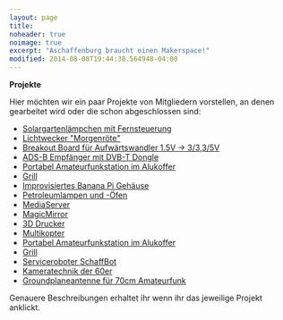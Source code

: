 ```yaml
---
layout: page
title: 
noheader: true
noimage: true
excerpt: "Aschaffenburg braucht einen Makerspace!"
modified: 2014-08-08T19:44:38.564948-04:00
---
```

__Projekte__

Hier möchten wir ein paar Projekte von Mitgliedern vorstellen, an denen gearbeitet wird oder die schon abgeschlossen sind:

* [Solargartenlämpchen mit Fernsteuerung](https://schaffenburg.org/Solargartenl%C3%A4mpchen)
* [Lichtwecker "Morgenröte"](https://schaffenburg.org/Lichtwecker_%22Morgenr%C3%B6te%22)
* [Breakout Board für Aufwärtswandler 1.5V -> 3/3,3/5V](https://schaffenburg.org/Breakout_Board_f%C3%BCr_Aufw%C3%A4rtsregler)
* [ADS-B Empfänger mit DVB-T Dongle](https://schaffenburg.org/ADS-B_Spanner)
* [Portabel Amateurfunkstation im Alukoffer](https://schaffenburg.org/Portabel_Amateurfunkstation_im_Alukoffer)
* [Grill](https://schaffenburg.org/Grill)
* [Improvisiertes Banana Pi Gehäuse](https://schaffenburg.org/Improvisiertes_Banana_Pi_Geh%C3%A4use)
* [Petroleumlampen und -Öfen](https://schaffenburg.org/Erd%C3%B6lvernichter)
* [MediaServer](https://schaffenburg.org/Projekt:Entertainment)
* [MagicMirror](https://schaffenburg.org/Projekt:MagicMirror)
* [3D Drucker](https://schaffenburg.org/Projekt:MagicMirror)
* [Multikopter](https://schaffenburg.org/Multikopter)
* [Portabel Amateurfunkstation im Alukoffer](https://schaffenburg.org/Portabel_Amateurfunkstation_im_Alukoffer)
* [Grill](https://schaffenburg.org/Grill)
* [Serviceroboter SchaffBot](https://schaffenburg.org/Projekt:Schaffbot)
* [Kameratechnik der 60er](https://schaffenburg.org/Kameratechnik_der_60er)
* [Groundplaneantenne für 70cm Amateurfunk](https://schaffenburg.org/Projekt:Groundplane_f%C3%BCr_70cm)


Genauere Beschreibungen erhaltet ihr wenn ihr das jeweilige Projekt anklickt.
